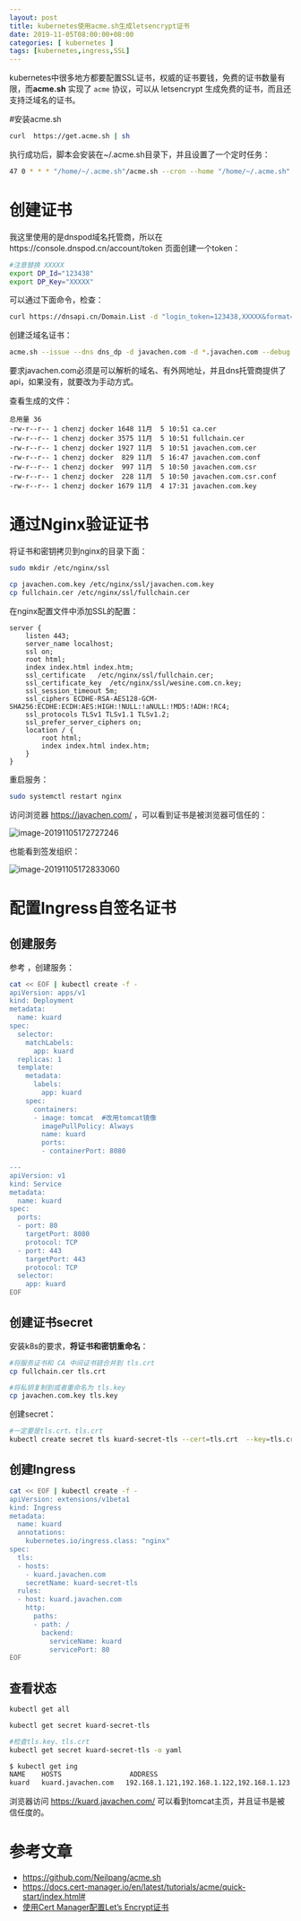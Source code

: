 ```yaml
---
layout: post
title: kubernetes使用acme.sh生成letsencrypt证书
date: 2019-11-05T08:00:00+08:00
categories: [ kubernetes ]
tags: [kubernetes,ingress,SSL]
---
```


kubernetes中很多地方都要配置SSL证书，权威的证书要钱，免费的证书数量有限，而**acme.sh** 实现了 `acme` 协议，可以从 letsencrypt 生成免费的证书，而且还支持泛域名的证书。

#安装acme.sh

```bash
curl  https://get.acme.sh | sh
```

执行成功后，脚本会安装在~/.acme.sh目录下，并且设置了一个定时任务：

```bash
47 0 * * * "/home/~/.acme.sh"/acme.sh --cron --home "/home/~/.acme.sh" > /dev/null
```

# 创建证书

我这里使用的是dnspod域名托管商，所以在https://console.dnspod.cn/account/token 页面创建一个token：

```bash
#注意替换 XXXXX
export DP_Id="123438"
export DP_Key="XXXXX"
```

可以通过下面命令，检查：

```bash
curl https://dnsapi.cn/Domain.List -d "login_token=123438,XXXXX&format=json"
```

创建泛域名证书：

```bash
acme.sh --issue --dns dns_dp -d javachen.com -d *.javachen.com --debug
```

要求javachen.com必须是可以解析的域名、有外网地址，并且dns托管商提供了api，如果没有，就要改为手动方式。



查看生成的文件：

```
总用量 36
-rw-r--r-- 1 chenzj docker 1648 11月  5 10:51 ca.cer
-rw-r--r-- 1 chenzj docker 3575 11月  5 10:51 fullchain.cer
-rw-r--r-- 1 chenzj docker 1927 11月  5 10:51 javachen.com.cer
-rw-r--r-- 1 chenzj docker  829 11月  5 16:47 javachen.com.conf
-rw-r--r-- 1 chenzj docker  997 11月  5 10:50 javachen.com.csr
-rw-r--r-- 1 chenzj docker  228 11月  5 10:50 javachen.com.csr.conf
-rw-r--r-- 1 chenzj docker 1679 11月  4 17:31 javachen.com.key
```

# 通过Nginx验证证书

将证书和密钥拷贝到nginx的目录下面：

```bash
sudo mkdir /etc/nginx/ssl

cp javachen.com.key /etc/nginx/ssl/javachen.com.key
cp fullchain.cer /etc/nginx/ssl/fullchain.cer
```

在nginx配置文件中添加SSL的配置：

```
server {
    listen 443;
    server_name localhost;
    ssl on;
    root html;
    index index.html index.htm;
    ssl_certificate   /etc/nginx/ssl/fullchain.cer;
    ssl_certificate_key  /etc/nginx/ssl/wesine.com.cn.key;
    ssl_session_timeout 5m;
    ssl_ciphers ECDHE-RSA-AES128-GCM-SHA256:ECDHE:ECDH:AES:HIGH:!NULL:!aNULL:!MD5:!ADH:!RC4;
    ssl_protocols TLSv1 TLSv1.1 TLSv1.2;
    ssl_prefer_server_ciphers on;
    location / {
        root html;
        index index.html index.htm;
    }
}
```

重启服务：

```bash
sudo systemctl restart nginx
```

访问浏览器 https://javachen.com/ ，可以看到证书是被浏览器可信任的：

![image-20191105172727246](https://tva1.sinaimg.cn/large/006y8mN6ly1g8naiyczg5j30hi0fq75r.jpg)

也能看到签发组织：

![image-20191105172833060](https://tva1.sinaimg.cn/large/006y8mN6ly1g8nak40xbhj314w0oowly.jpg)

# 配置Ingress自签名证书

## 创建服务

参考 ，创建服务：

```bash
cat << EOF | kubectl create -f -
apiVersion: apps/v1
kind: Deployment
metadata:
  name: kuard
spec:
  selector:
    matchLabels:
      app: kuard
  replicas: 1
  template:
    metadata:
      labels:
        app: kuard
    spec:
      containers:
      - image: tomcat  #改用tomcat镜像
        imagePullPolicy: Always
        name: kuard
        ports:
        - containerPort: 8080

---
apiVersion: v1
kind: Service
metadata:
  name: kuard
spec:
  ports:
  - port: 80
    targetPort: 8080
    protocol: TCP
  - port: 443 
    targetPort: 443
    protocol: TCP  
  selector:
    app: kuard
EOF
```

## 创建证书secret

安装k8s的要求，**将证书和密钥重命名**：

```bash
#将服务证书和 CA 中间证书链合并到 tls.crt
cp fullchain.cer tls.crt

#将私钥复制到或者重命名为 tls.key
cp javachen.com.key tls.key
```

创建secret：

```bash
#一定要是tls.crt、tls.crt
kubectl create secret tls kuard-secret-tls --cert=tls.crt  --key=tls.crttls.crt
```

## 创建Ingress

```bash
cat << EOF | kubectl create -f -
apiVersion: extensions/v1beta1
kind: Ingress
metadata:
  name: kuard
  annotations:
    kubernetes.io/ingress.class: "nginx"    
spec:
  tls:
  - hosts:
    - kuard.javachen.com
    secretName: kuard-secret-tls
  rules:
  - host: kuard.javachen.com
    http:
      paths:
      - path: /
        backend:
          serviceName: kuard
          servicePort: 80
EOF
```

## 查看状态

```bash
kubectl get all 

kubectl get secret kuard-secret-tls

#检查tls.key、tls.crt
kubectl get secret kuard-secret-tls -o yaml

$ kubectl get ing 
NAME    HOSTS                 ADDRESS                                     PORTS     AGE
kuard   kuard.javachen.com   192.168.1.121,192.168.1.122,192.168.1.123   80, 443   8m59s
```

浏览器访问 https://kuard.javachen.com/ 可以看到tomcat主页，并且证书是被信任度的。

# 参考文章

- https://github.com/Neilpang/acme.sh
- https://docs.cert-manager.io/en/latest/tutorials/acme/quick-start/index.html#
- [使用Cert Manager配置Let’s Encrypt证书](/2019-11-04-using-cert-manager-with-nginx-ingress)